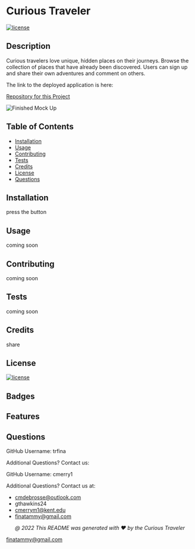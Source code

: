 # Curious Traveler

[![license](https://img.shields.io/badge/License-MIT-yellow.svg)](https://opensource.org/licenses/MIT)

## <a name="Description">Description</a>
Curious travelers love unique, hidden places on their journeys.  Browse the collection of places that have already been discovered.  Users can sign up and share their own adventures and comment on others.

The link to the deployed application is here:

[Repository for this Project](https://github.com/trfina/curious-traveler-mern)

![Finished Mock Up](./public/tech-blog-screen.png)

## Table of Contents
* [Installation](#installation)
* [Usage](#usage)
* [Contributing](#contributing)
* [Tests](#tests)
* [Credits](#credits)
* [License](#license)
* [Questions](#questions)

## Installation
press the button

## Usage
coming soon

## Contributing
coming soon
    
## Tests
coming soon
    
## Credits
share
    
## License

[![license](https://img.shields.io/badge/License-MIT-yellow.svg)](https://opensource.org/licenses/MIT/)

## Badges

## Features

## Questions

GitHub Username:
trfina

Additional Questions?  Contact us:

GitHub Username:
cmerry1

Additional Questions?  Contact us at:
- cmdebrosse@outlook.com
- gthawkins24
- cmerrym1@kent.edu
- finatammy@gmail.com


<p align='center'><i>
   @ 2022 This README was generated with ❤️ by the Curious Traveler
  </i></p>

finatammy@gmail.com
